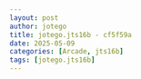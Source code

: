 ```yaml
---
layout: post
author: jotego
title: jotego.jts16b - cf5f59a
date: 2025-05-09
categories: [Arcade, jts16b]
tags: [jotego.jts16b]
---
```


